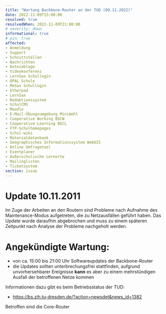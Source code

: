 ```yaml
---
title: "Wartung Backbone-Router an der TUD (09.11.2022)"
date: 2022-11-09T15:00:00
resolved: true
resolvedWhen: 2022-11-09T21:00:00
# severity: down
informational: true
# pin: true 
affected:
- Anmeldung
- Support
- Schnittstellen
- Nachrichten
- Dateiablage
- Videokonferenz
- LernSax Schullogin
- OPAL Schule
- MeSax Schullogin
- Etherpad
- LernSax
- Redaktionssystem
- SchulCMS
- Moodle
- E-Mail-Übungsumgebung Minimehl
- Cooperative Working BSCW
- Cooperative Learning BSCL
- FTP-Schulhomepages
- Schul-wiki
- Materialdatenbank
- Geographisches Informationssystem WebGIS
- Online Umfragetool
- Eventplaner
- Außerschulische Lernorte
- Mailinglisten
- Ticketsystem
section: issue
---
```


# Update 10.11.2011

Im Zuge der Arbeiten an den Routern sind Probleme nach Aufnahme des Maintenance-Modus aufgetreten, die zu Netzausfällen geführt haben. Das Update wurde daraufhin abgebrochen und muss zu einem späteren Zeitpunkt nach Analyse der Probleme nachgeholt werden.

# Angekündigte Wartung:

- von ca. 15:00 bis 21:00 Uhr Softwareupdates der Backbone-Router
- die Updates sollten unterbrechungsfrei stattfinden, aufgrund unvorhersehbarer Ereignisse **kann** es aber zu einem mehrstündigen Ausfall der betroffenen Netze kommen

Informationen dazu gibt es beim Betriebsstatus der TUD:

- https://bs.zih.tu-dresden.de/?action=newsdet&news_id=1382

Betroffen sind die Core-Router
